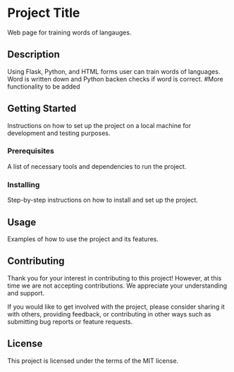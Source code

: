 # Project Title

Web page for training words of langauges.

## Description

Using Flask, Python, and HTML forms user can train words of languages. Word is written down and Python backen checks if word is correct. 
#More functionality to be added

## Getting Started

Instructions on how to set up the project on a local machine for development and testing purposes.

### Prerequisites

A list of necessary tools and dependencies to run the project.

### Installing

Step-by-step instructions on how to install and set up the project.

## Usage

Examples of how to use the project and its features.

## Contributing

Thank you for your interest in contributing to this project! However, at this time we are not accepting contributions. We appreciate your understanding and support. 

If you would like to get involved with the project, please consider sharing it with others, providing feedback, or contributing in other ways such as submitting bug reports or feature requests.

## License

This project is licensed under the terms of the MIT license. 


